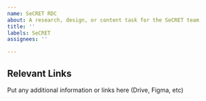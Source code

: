 ```yaml
---
name: SeCRET RDC
about: A research, design, or content task for the SeCRET team
title: ''
labels: SeCRET
assignees: ''

---
```


## Relevant Links
Put any additional information or links here (Drive, Figma, etc)